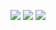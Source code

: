 [![](https://raw.githubusercontent.com/rainy6/rainy6/main/profile-summary-card-output/github_dark/0-profile-details.svg)](https://github.com/vn7n24fzkq/github-profile-summary-cards)
[![](https://raw.githubusercontent.com/rainy6/rainy6/main/profile-summary-card-output/github_dark/1-repos-per-language.svg)](https://github.com/vn7n24fzkq/github-profile-summary-cards) 
[![](https://raw.githubusercontent.com/rainy6/rainy6/main/profile-summary-card-output/github_dark/3-stats.svg)](https://github.com/vn7n24fzkq/github-profile-summary-cards) 
